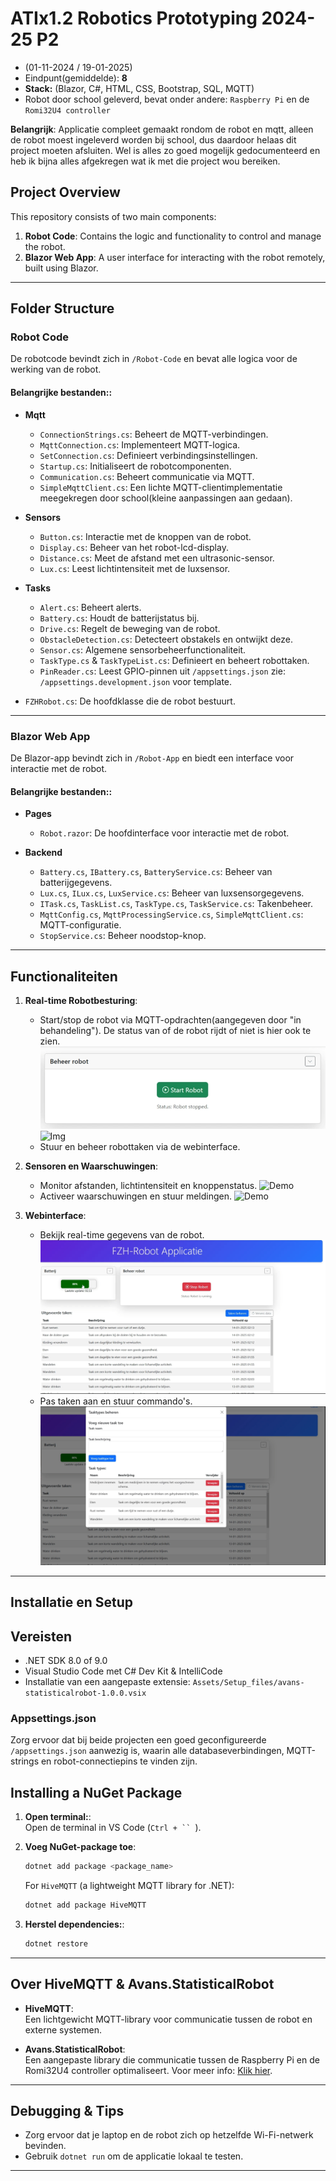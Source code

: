 # ATIx1.2 Robotics Prototyping 2024-25 P2
- (01-11-2024 / 19-01-2025)
- Eindpunt(gemiddelde): **8**
- **Stack:** (Blazor, C#, HTML, CSS, Bootstrap, SQL, MQTT)
- Robot door school geleverd, bevat onder andere: `Raspberry Pi` en de `Romi32U4 controller`

**Belangrijk**: Applicatie compleet gemaakt rondom de robot en mqtt, alleen de robot moest ingeleverd worden bij school, dus daardoor helaas dit project moeten afsluiten. Wel is alles zo goed mogelijk gedocumenteerd en heb ik bijna alles afgekregen wat ik met die project wou bereiken.

## Project Overview
This repository consists of two main components:

1. **Robot Code**: Contains the logic and functionality to control and manage the robot.
2. **Blazor Web App**: A user interface for interacting with the robot remotely, built using Blazor.

---

## Folder Structure

### **Robot Code**
De robotcode bevindt zich in `/Robot-Code` en bevat alle logica voor de werking van de robot.

#### **Belangrijke bestanden:**:

- **Mqtt**
  - `ConnectionStrings.cs`: Beheert de MQTT-verbindingen.
  - `MqttConnection.cs`: Implementeert MQTT-logica.
  - `SetConnection.cs`: Definieert verbindingsinstellingen.
  - `Startup.cs`: Initialiseert de robotcomponenten.
  - `Communication.cs`: Beheert communicatie via MQTT.
  - `SimpleMqttClient.cs`: Een lichte MQTT-clientimplementatie meegekregen door school(kleine aanpassingen aan gedaan).

- **Sensors**
  - `Button.cs`: Interactie met de knoppen van de robot.
  - `Display.cs`: Beheer van het robot-lcd-display.
  - `Distance.cs`: Meet de afstand met een ultrasonic-sensor.
  - `Lux.cs`: Leest lichtintensiteit met de luxsensor.

- **Tasks**
  - `Alert.cs`: Beheert alerts.
  - `Battery.cs`: Houdt de batterijstatus bij.
  - `Drive.cs`: Regelt de beweging van de robot.
  - `ObstacleDetection.cs`: Detecteert obstakels en ontwijkt deze.
  - `Sensor.cs`: Algemene sensorbeheerfunctionaliteit.
  - `TaskType.cs` & `TaskTypeList.cs`: Definieert en beheert robottaken.
  - `PinReader.cs`: Leest GPIO-pinnen uit `/appsettings.json` zie: `/appsettings.development.json` voor template.

- `FZHRobot.cs`: De hoofdklasse die de robot bestuurt.

---

### **Blazor Web App**
De Blazor-app bevindt zich in `/Robot-App` en biedt een interface voor interactie met de robot.
#### **Belangrijke bestanden:**:

- **Pages**
  - `Robot.razor`: De hoofdinterface voor interactie met de robot.

- **Backend**
  - `Battery.cs`, `IBattery.cs`, `BatteryService.cs`: Beheer van batterijgegevens.
  - `Lux.cs`, `ILux.cs`, `LuxService.cs`: Beheer van luxsensorgegevens.
  - `ITask.cs`, `TaskList.cs`, `TaskType.cs`, `TaskService.cs`: Takenbeheer.
  - `MqttConfig.cs`, `MqttProcessingService.cs`, `SimpleMqttClient.cs`: MQTT-configuratie.
  - `StopService.cs`: Beheer noodstop-knop.

---

## Functionaliteiten

1. **Real-time Robotbesturing**:
   - Start/stop de robot via MQTT-opdrachten(aangegeven door "in behandeling"). De status van of de robot rijdt of niet is hier ook te zien.
   ![Img](Assets/Readme_addons/Robot_status.PNG)
   ![Img](Assets/Readme_addons/In_behandeling.gif)
   - Stuur en beheer robottaken via de webinterface.

2. **Sensoren en Waarschuwingen**:
   - Monitor afstanden, lichtintensiteit en knoppenstatus.
   ![Demo](Assets/Readme_addons/Rondrij_mode.gif)
   - Activeer waarschuwingen en stuur meldingen.
   ![Demo](Assets/Readme_addons/Stilstaan_mode_taak.gif)

3. **Webinterface**:
   - Bekijk real-time gegevens van de robot.
![Img](Assets/Readme_addons/Webpagina.PNG)
   - Pas taken aan en stuur commando's.
![Img](Assets/Readme_addons/Taken_scherm.PNG)

---

## Installatie en Setup

## Vereisten
- .NET SDK 8.0 of 9.0
- Visual Studio Code met C# Dev Kit & IntelliCode
- Installatie van een aangepaste extensie: `Assets/Setup_files/avans-statisticalrobot-1.0.0.vsix`

### **Appsettings.json**
Zorg ervoor dat bij beide projecten een goed geconfigureerde `/appsettings.json` aanwezig is, waarin alle databaseverbindingen, MQTT-strings en robot-connectiepins te vinden zijn.

## Installing a NuGet Package

1. **Open terminal:**:  
   Open de terminal in VS Code (`Ctrl + `` `).

2. **Voeg NuGet-package toe**:  
   ```bash
   dotnet add package <package_name>
   ```

   For `HiveMQTT` (a lightweight MQTT library for .NET):  
   ```bash
   dotnet add package HiveMQTT
   ```

3. **Herstel dependencies:**:  
   ```bash
   dotnet restore
   ```

---

##  Over HiveMQTT & Avans.StatisticalRobot

- **HiveMQTT**:  
  Een lichtgewicht MQTT-library voor communicatie tussen de robot en externe systemen.

- **Avans.StatisticalRobot**:  
  Een aangepaste library die communicatie tussen de Raspberry Pi en de Romi32U4 controller optimaliseert. Voor meer info: [Klik hier](https://www.nuget.org/packages/Avans.StatisticalRobot).

---

## Debugging & Tips

- Zorg ervoor dat je laptop en de robot zich op hetzelfde Wi-Fi-netwerk bevinden.
- Gebruik `dotnet run` om de applicatie lokaal te testen.

---

